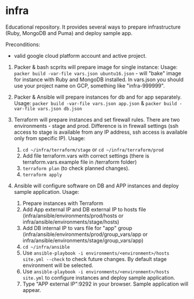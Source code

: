 # infra

Educational repository. It provides several ways to prepare infrastructure (Ruby, MongoDB and Puma) and deploy sample app.

Preconditions:
* valid google cloud platform account and active project.

1. Packer & bash scprits will prepare image for single instance:
  Usage: ```packer build -var-file vars.json ubuntu16.json``` - will "bake" image for instance with Ruby and MongoDB installed.
  In vars.json you should use your project name on GCP, something like "infra-999999".
2. Packer & Ansible will prepare instances for db and for app separately.
  Usage:
  ```packer build -var-file vars.json app.json``` &
  ```packer build -var-file vars.json db.json```

2. Terraform will prepare instances and set firewall rules. There are two environments - stage and prod. Difference is in firewall settings (ssh access to stage is available from any IP address, ssh access is available only from specific IP).
Usage:
    1. ```cd ~/infra/terraform/stage``` or ```cd ~/infra/terraform/prod```
    2. Add file terraform.vars with correct settings (there is terraform.vars.example file in /terraform folder)
    2. ```terraform plan``` (to check planned changes).
    3. ```terraform apply```

3. Ansible will configure software on DB and APP instances and deploy sample application.
Usage:
   1. Prepare instances with Terraform
   2. Add App external IP and DB external IP to hosts file (infra/ansible/environments/prod/hosts or infra/ansible/environments/stage/hosts)
   3. Add DB internal IP to vars file for "app" group (infra/ansible/environments/prod/group_vars/app or infra/ansible/environments/stage/group_vars/app)
   4. ```cd ~/infra/ansible```
   5. Use ```ansible-playbook -i environments/<environment>/hosts site.yml --check``` to check future changes. By default stage environment will be selected.
   6. Use ```ansible-playbook -i environments/<environment>/hosts site.yml``` to configure instances and deploy sample application.
   7. Type "APP external IP":9292 in your browser. Sample application will appear.
